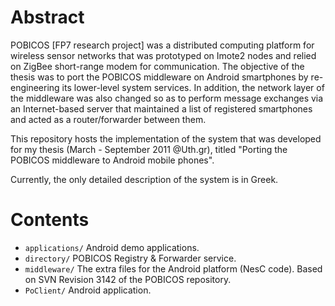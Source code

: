 Abstract
=========
POBICOS [FP7 research project] was a distributed computing platform for wireless
sensor networks that was prototyped on Imote2 nodes and relied on ZigBee short-range modem
for communication. The objective of the thesis was to port the POBICOS middleware on Android
smartphones by re-engineering its lower-level system services. In addition, the network layer of the
middleware was also changed so as to perform message exchanges via an Internet-based server that
maintained a list of registered smartphones and acted as a router/forwarder between them.



This repository hosts the implementation of the system that was developed 
for my thesis (March - September 2011 @Uth.gr), titled "Porting the POBICOS 
middleware to Android mobile phones". 

Currently, the only detailed description of the system is in Greek. 


Contents
=========
* <code>applications/</code> Android demo applications.
* <code>directory/</code> POBICOS Registry & Forwarder service.
* <code>middleware/</code> The extra files for the Android platform (NesC code). Based on
				  SVN Revision 3142 of the POBICOS repository. 
* <code>PoClient/</code> Android application.



